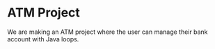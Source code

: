 # ATM Project

We are making an ATM project where the user can manage their bank account with Java loops.